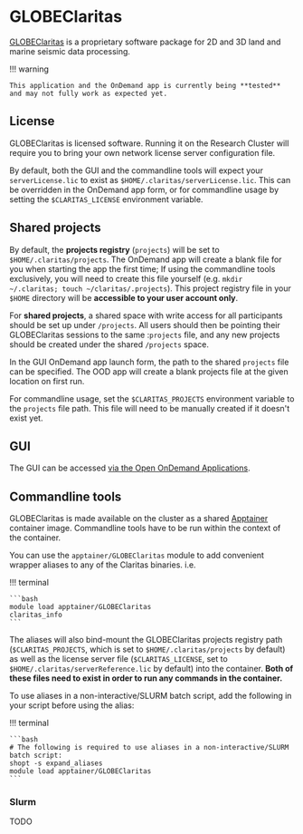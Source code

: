 # GLOBEClaritas


[GLOBEClaritas](https://www.petrosys.com.au/claritas) is a proprietary software package for 2D and 3D land and marine seismic data processing. 

!!! warning

    This application and the OnDemand app is currently being **tested** and may not fully work as expected yet.


## License

GLOBEClaritas is licensed software. Running it on the Research Cluster will require you to bring your own network license server configuration file.

By default, both the GUI and the commandline tools will expect your `serverLicense.lic` to exist as `$HOME/.claritas/serverLicense.lic`. 
This can be overridden in the OnDemand app form, or for commandline usage by setting the `$CLARITAS_LICENSE` environment variable.


## Shared projects

By default, the **projects registry** (`projects`) will be set to `$HOME/.claritas/projects`. The OnDemand app will create a blank file for you when starting 
the app the first time; If using the commandline tools exclusively, you will need to create this file yourself (e.g. `mkdir ~/.claritas; touch ~/claritas/.projects`). 
This project registry file in your `$HOME` directory will be **accessible to your user account only**. 

For **shared projects**, a shared space with write access for all participants should be set up under `/projects`. All users should then be pointing their GLOBEClaritas 
sessions to the same :`projects` file, and any new projects should be created under the shared `/projects` space. 

In the GUI OnDemand app launch form, the path to the shared `projects` file can be specified. The OOD app will create a blank projects file at the given location on first run. 

For commandline usage, set the `$CLARITAS_PROJECTS` environment variable to the `projects` file path. This file will need to be manually created if it doesn't exist yet.


## GUI

The GUI can be accessed [via the Open OnDemand Applications](https://ondemand.otago.ac.nz/pun/sys/dashboard/batch_connect/sys/ood_claritas_apptainer).




## Commandline tools

GLOBEClaritas is made available on the cluster as a shared [Apptainer]({{apptainer}}) container image. Commandline tools have to be run within the context of the container.

You can use the `apptainer/GLOBEClaritas` module to add convenient wrapper aliases to any of the Claritas binaries. i.e.

!!! terminal

    ```bash
    module load apptainer/GLOBEClaritas
    claritas_info
    ```


The aliases will also bind-mount the GLOBEClaritas projects registry path (`$CLARITAS_PROJECTS`, which is set to `$HOME/.claritas/projects` by default) as well as the 
license server file (`$CLARITAS_LICENSE`, set to `$HOME/.claritas/serverReference.lic` by default) into the container. **Both of these files need to exist in order to run any commands in the container.**

To use aliases in a non-interactive/SLURM batch script, add the following in your script before using the alias:

!!! terminal
    
    ```bash    
    # The following is required to use aliases in a non-interactive/SLURM batch script:
    shopt -s expand_aliases
    module load apptainer/GLOBEClaritas
    ```

### Slurm

TODO


